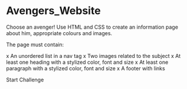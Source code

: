 # Avengers_Website
Choose an avenger! Use HTML and CSS to create an information page about him, appropriate colours and images.

The page must contain:

x An unordered list in a nav tag
x Two images related to the subject
x At least one heading with a stylized color, font and size
x At least one paragraph with a stylized color, font and size
x A footer with links

Start Challenge


